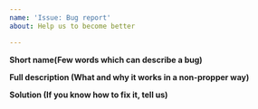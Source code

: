 ```yaml
---
name: 'Issue: Bug report'
about: Help us to become better

---
```


**Short name(Few words which can describe a bug)**



**Full description (What and why it works in a non-propper way)**



**Solution (If you know how to fix it, tell us)**
